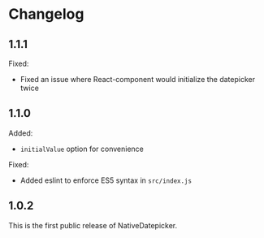 # Changelog

## 1.1.1

Fixed:

- Fixed an issue where React-component would initialize the datepicker twice

## 1.1.0

Added:

- `initialValue` option for convenience

Fixed:

- Added eslint to enforce ES5 syntax in `src/index.js`

## 1.0.2

This is the first public release of NativeDatepicker.

